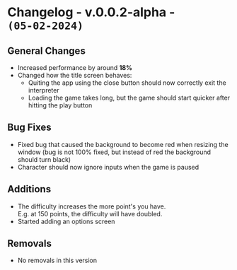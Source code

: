 # Changelog - v.0.0.2-alpha - <br>`(05-02-2024)`

## General Changes
- Increased performance by around **18%**
- Changed how the title screen behaves:
  - Quiting the app using the close button should now correctly exit the interpreter
  - Loading the game takes long, but the game should start quicker after hitting the play button



## Bug Fixes
- Fixed bug that caused the background to become red when resizing the window (bug is not 100% fixed, but instead of red the background should turn black)
- Character should now ignore inputs when the game is paused

## Additions
- The difficulty increases the more point's you have. <br>
  E.g. at 150 points, the difficulty will have doubled.
- Started adding an options screen

## Removals
- No removals in this version


